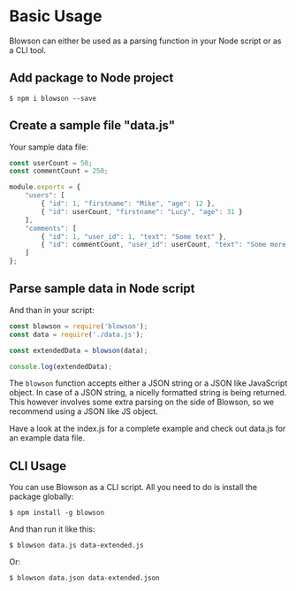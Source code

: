 # Basic Usage

Blowson can either be used as a parsing function in your Node script or as a CLI tool.

## Add package to Node project

`$ npm i blowson --save`

## Create a sample file "data.js"

Your sample data file:

```javascript
const userCount = 50;
const commentCount = 250;

module.exports = {
    "users": [
        { "id": 1, "firstname": "Mike", "age": 12 },
        { "id": userCount, "firstname": "Lucy", "age": 31 }
    ],
    "comments": [
        { "id": 1, "user_id": 1, "text": "Some text" },
        { "id": commentCount, "user_id": userCount, "text": "Some more text" }
    ]
};
```

## Parse sample data in Node script

And than in your script:

```javascript
const blowson = require('blowson');
const data = require('./data.js');

const extendedData = blowson(data);

console.log(extendedData);
```

The `blowson` function accepts either a JSON string or a JSON like JavaScript object. In case of a JSON string, a nicelly formatted string is being returned. This however involves some extra parsing on the side of Blowson, so we recommend using a JSON like JS object.

Have a look at the index.js for a complete example and check out data.js for an example data file.

## CLI Usage

You can use Blowson as a CLI script. All you need to do is install the package globally:

```
$ npm install -g blowson
```

And than run it like this:

```
$ blowson data.js data-extended.js
```

Or:

```
$ blowson data.json data-extended.json
```